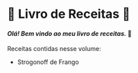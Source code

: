 # :book: Livro de Receitas :book:

#### _Olá! Bem vindo ao meu livro de receitas._ :wave:

 Receitas contidas nesse volume:

* Strogonoff de Frango

